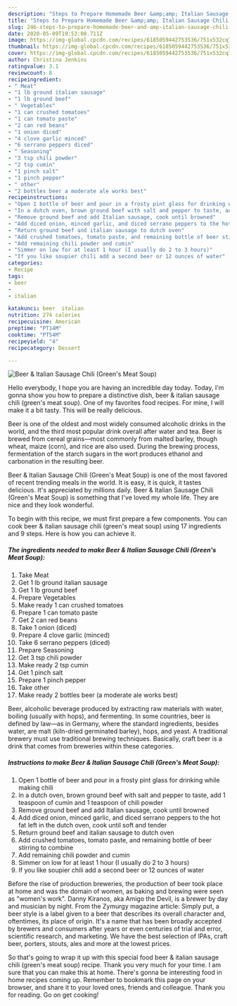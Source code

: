 ```yaml
---
description: "Steps to Prepare Homemade Beer &amp;amp; Italian Sausage Chili (Green&amp;#39;s Meat Soup)"
title: "Steps to Prepare Homemade Beer &amp;amp; Italian Sausage Chili (Green&amp;#39;s Meat Soup)"
slug: 246-steps-to-prepare-homemade-beer-and-amp-italian-sausage-chili-green-and-39-s-meat-soup
date: 2020-05-09T19:53:08.711Z
image: https://img-global.cpcdn.com/recipes/6185059442753536/751x532cq70/beer-italian-sausage-chili-greens-meat-soup-recipe-main-photo.jpg
thumbnail: https://img-global.cpcdn.com/recipes/6185059442753536/751x532cq70/beer-italian-sausage-chili-greens-meat-soup-recipe-main-photo.jpg
cover: https://img-global.cpcdn.com/recipes/6185059442753536/751x532cq70/beer-italian-sausage-chili-greens-meat-soup-recipe-main-photo.jpg
author: Christina Jenkins
ratingvalue: 3.1
reviewcount: 8
recipeingredient:
- " Meat"
- "1 lb ground italian sausage"
- "1 lb ground beef"
- " Vegetables"
- "1 can crushed tomatoes"
- "1 can tomato paste"
- "2 can red beans"
- "1 onion diced"
- "4 clove garlic minced"
- "6 serrano peppers diced"
- " Seasoning"
- "3 tsp chili powder"
- "2 tsp cumin"
- "1 pinch salt"
- "1 pinch pepper"
- " other"
- "2 bottles beer a moderate ale works best"
recipeinstructions:
- "Open 1 bottle of beer and pour in a frosty pint glass for drinking while making chili"
- "In a dutch oven, brown ground beef with salt and pepper to taste, add 1 teaspoon of cumin and 1 teaspoon of chili powder"
- "Remove ground beef and add Italian sausage, cook until browned"
- "Add diced onion, minced garlic, and diced serrano peppers to the hot fat left in the dutch oven, cook until soft and tender"
- "Return ground beef and italian sausage to dutch oven"
- "Add crushed tomatoes, tomato paste, and remaining bottle of beer stirring to combine"
- "Add remaining chili powder and cumin"
- "Simmer on low for at least 1 hour (I usually do 2 to 3 hours)"
- "If you like soupier chili add a second beer or 12 ounces of water"
categories:
- Recipe
tags:
- beer
- 
- italian

katakunci: beer  italian 
nutrition: 274 calories
recipecuisine: American
preptime: "PT14M"
cooktime: "PT54M"
recipeyield: "4"
recipecategory: Dessert

---
```



![Beer &amp; Italian Sausage Chili (Green&#39;s Meat Soup)](https://img-global.cpcdn.com/recipes/6185059442753536/751x532cq70/beer-italian-sausage-chili-greens-meat-soup-recipe-main-photo.jpg)

Hello everybody, I hope you are having an incredible day today. Today, I'm gonna show you how to prepare a distinctive dish, beer &amp; italian sausage chili (green&#39;s meat soup). One of my favorites food recipes. For mine, I will make it a bit tasty. This will be really delicious.

Beer is one of the oldest and most widely consumed alcoholic drinks in the world, and the third most popular drink overall after water and tea. Beer is brewed from cereal grains—most commonly from malted barley, though wheat, maize (corn), and rice are also used. During the brewing process, fermentation of the starch sugars in the wort produces ethanol and carbonation in the resulting beer.

Beer &amp; Italian Sausage Chili (Green&#39;s Meat Soup) is one of the most favored of recent trending meals in the world. It is easy, it is quick, it tastes delicious. It's appreciated by millions daily. Beer &amp; Italian Sausage Chili (Green&#39;s Meat Soup) is something that I've loved my whole life. They are nice and they look wonderful.


To begin with this recipe, we must first prepare a few components. You can cook beer &amp; italian sausage chili (green&#39;s meat soup) using 17 ingredients and 9 steps. Here is how you can achieve it.

<!--inarticleads1-->

##### The ingredients needed to make Beer &amp; Italian Sausage Chili (Green&#39;s Meat Soup):

1. Take  Meat
1. Get 1 lb ground italian sausage
1. Get 1 lb ground beef
1. Prepare  Vegetables
1. Make ready 1 can crushed tomatoes
1. Prepare 1 can tomato paste
1. Get 2 can red beans
1. Take 1 onion (diced)
1. Prepare 4 clove garlic (minced)
1. Take 6 serrano peppers (diced)
1. Prepare  Seasoning
1. Get 3 tsp chili powder
1. Make ready 2 tsp cumin
1. Get 1 pinch salt
1. Prepare 1 pinch pepper
1. Take  other
1. Make ready 2 bottles beer (a moderate ale works best)


Beer, alcoholic beverage produced by extracting raw materials with water, boiling (usually with hops), and fermenting. In some countries, beer is defined by law—as in Germany, where the standard ingredients, besides water, are malt (kiln-dried germinated barley), hops, and yeast. A traditional brewery must use traditional brewing techniques. Basically, craft beer is a drink that comes from breweries within these categories. 

<!--inarticleads2-->

##### Instructions to make Beer &amp; Italian Sausage Chili (Green&#39;s Meat Soup):

1. Open 1 bottle of beer and pour in a frosty pint glass for drinking while making chili
1. In a dutch oven, brown ground beef with salt and pepper to taste, add 1 teaspoon of cumin and 1 teaspoon of chili powder
1. Remove ground beef and add Italian sausage, cook until browned
1. Add diced onion, minced garlic, and diced serrano peppers to the hot fat left in the dutch oven, cook until soft and tender
1. Return ground beef and italian sausage to dutch oven
1. Add crushed tomatoes, tomato paste, and remaining bottle of beer stirring to combine
1. Add remaining chili powder and cumin
1. Simmer on low for at least 1 hour (I usually do 2 to 3 hours)
1. If you like soupier chili add a second beer or 12 ounces of water


Before the rise of production breweries, the production of beer took place at home and was the domain of women, as baking and brewing were seen as &#34;women&#39;s work&#34;. Danny Kiranos, aka Amigo the Devil, is a brewer by day and musician by night. From the Zymurgy magazine article: Simply put, a beer style is a label given to a beer that describes its overall character and, oftentimes, its place of origin. It&#39;s a name that has been broadly accepted by brewers and consumers after years or even centuries of trial and error, scientific research, and marketing. We have the best selection of IPAs, craft beer, porters, stouts, ales and more at the lowest prices. 

So that's going to wrap it up with this special food beer &amp; italian sausage chili (green&#39;s meat soup) recipe. Thank you very much for your time. I am sure that you can make this at home. There's gonna be interesting food in home recipes coming up. Remember to bookmark this page on your browser, and share it to your loved ones, friends and colleague. Thank you for reading. Go on get cooking!

